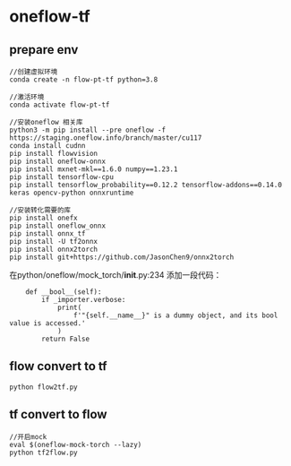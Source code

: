 # oneflow-tf

## prepare env
```
//创建虚拟环境
conda create -n flow-pt-tf python=3.8

//激活环境
conda activate flow-pt-tf

//安装oneflow 相关库
python3 -m pip install --pre oneflow -f https://staging.oneflow.info/branch/master/cu117
conda install cudnn
pip install flowvision
pip install oneflow-onnx
pip install mxnet-mkl==1.6.0 numpy==1.23.1
pip install tensorflow-cpu
pip install tensorflow_probability==0.12.2 tensorflow-addons==0.14.0 keras opencv-python onnxruntime

//安装转化需要的库
pip install onefx
pip install oneflow_onnx
pip install onnx_tf
pip install -U tf2onnx
pip install onnx2torch
pip install git+https://github.com/JasonChen9/onnx2torch
```
在python/oneflow/mock_torch/__init__.py:234 添加一段代码：
```
    def __bool__(self):
        if _importer.verbose:
            print(
                f'"{self.__name__}" is a dummy object, and its bool value is accessed.'
            )
        return False

```
## flow convert to tf
```
python flow2tf.py
```


## tf convert to flow

```
//开启mock
eval $(oneflow-mock-torch --lazy)
python tf2flow.py

```